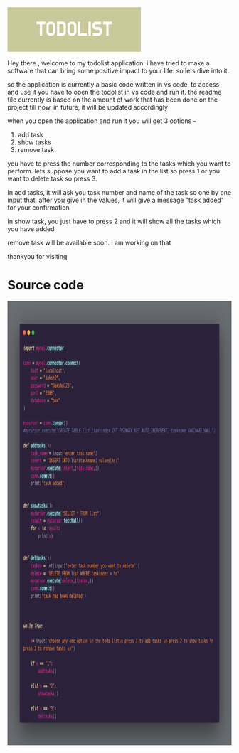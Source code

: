 
<div  markdown="1">
	<img src="https://github.com/dakshk19/todolistgit/blob/main/TODOLIST.png?raw=true" width="300" height="100"/>
 
                                     

Hey there , welcome to my todolist application. i have tried to make a software that can bring some positive impact to your life.
so lets dive into it.

so the application is currently a basic code written in vs code. to access and use it you have to open the todolist in vs code and run it. the readme file currently is based on the amount of work that has been done on the project till now. in future, it will be updated accordingly

when you open the application and run it you will get 3 options -
1. add task
2. show tasks
3. remove task

you have to press the number corresponding to the tasks which you want to perform. lets suppose you want to add a task in the list so press 1 or you want to delete task so press 3.

In add tasks, it will ask you task number and name of the task so one by one input that. after you give in the values, it will give a message "task added" for your confirmation

In show task, you just have to press 2 and it will show all the tasks which you have added

remove task will be available soon. i am working on that

thankyou for visiting


# Source code

<div markdown="1">
	<img src="https://github.com/dakshk19/todolistgit/blob/main/carbon.png?raw=true" width="800" height="1000"/>

	

